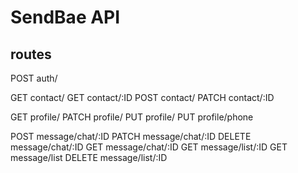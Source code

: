 # SendBae API

## routes
POST auth/

GET contact/
GET contact/:ID
POST contact/
PATCH contact/:ID

GET profile/
PATCH profile/
PUT profile/
PUT profile/phone

POST message/chat/:ID
PATCH message/chat/:ID
DELETE message/chat/:ID
GET message/chat/:ID
GET message/list/:ID
GET message/list
DELETE message/list/:ID